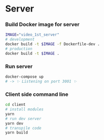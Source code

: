 # Server

### Build Docker image for server

```bash
IMAGE="video_1st_server"
# development
docker build -t $IMAGE -f Dockerfile-dev .
# production
docker build -t $IMAGE .
```

### Run server

```bash
docker-compose up
# -> ✨ Listening on port 3001 ✨
```

### Client side command line

```bash
cd client
# install modules
yarn
# run dev server
yarn dev
# transpile code
yarn build
```
